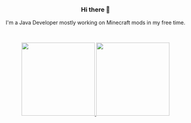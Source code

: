 <h3 align="center">Hi there 👋</h3>

<p align="center">
I'm a Java Developer mostly working on Minecraft mods in my free time.
</p>

<br>

<p align="center">
    <a href="https://github.com/anuraghazra/github-readme-stats">
      <img height="195em" src="https://github-readme-stats.vercel.app/api?username=elenterius&count_private=true&show_icons=true&theme=dracula" />
    </a>
    <a href="https://github.com/anuraghazra/github-readme-stats">
      <img height="195em" src="https://github-readme-stats.vercel.app/api/top-langs/?username=elenterius&layout=compact&theme=dracula" />
    </a>
</p>


<!--
**Elenterius/Elenterius** is a ✨ _special_ ✨ repository because its `README.md` (this file) appears on your GitHub profile.

Here are some ideas to get you started:

- 🔭 I’m currently working on ...
- 🌱 I’m currently learning ...
- 👯 I’m looking to collaborate on ...
- 🤔 I’m looking for help with ...
- 💬 Ask me about ...
- 📫 How to reach me: ...
- 😄 Pronouns: ...
- ⚡ Fun fact: ...
-->
